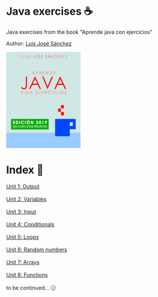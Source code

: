 ﻿# Java exercises :coffee:
Java exercises from the book "Aprende java con ejercicios"

Author: <a href="https://github.com/LuisJoseSanchez">Luis José Sánchez</a>

<a href="https://leanpub.com/aprendejava">![Aprende Java con Ejercicios](Book.png)</a>

# Index :bookmark_tabs:

<a href="https://github.com/Frankcs96/Java-exercises/tree/master/Exercises/Unit%201%20Output">Unit 1: Output</a></br></br>
<a href ="https://github.com/Frankcs96/Java-exercises/tree/master/Exercises/Unit%202%20Variables">Unit 2: Variables</a></br></br>
<a href ="https://github.com/Frankcs96/Java-exercises/tree/master/Exercises/Unit%203%20Input">Unit 3: Input</a></br></br>
<a href ="https://github.com/Frankcs96/Java-exercises/tree/master/Exercises/Unit%204%20Conditionals">Unit 4: Conditionals</a></br></br>
<a href ="https://github.com/Frankcs96/Java-exercises/tree/master/Exercises/Unit%205%20Loops">Unit 5: Loops</a></br></br>
<a href ="https://github.com/Frankcs96/Java-exercises/tree/master/Exercises/Unit%206%20Random%20Numbers">Unit 6: Random numbers</a></br></br>
<a href ="https://github.com/Frankcs96/Java-exercises/tree/master/Exercises/Unit%207%20Arrays">Unit 7: Arrays</a></br></br>
<a href ="https://github.com/Frankcs96/Java-exercises/tree/master/Exercises/Unit%208%20Functions">Unit 8: Functions</a></br></br>
to be continued... :clock130:
